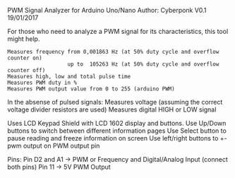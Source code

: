  PWM Signal Analyzer for Arduino Uno/Nano
 Author: Cyberponk
 V0.1		19/01/2017

 For those who need to analyze a PWM signal for its characteristics, this tool might help.

 	Measures frequency from 0,001863 Hz (at 50% duty cycle and overflow counter on)
					   up to  105263 Hz (at 50% duty cycle and overflow counter off)
 	Measures high, low and total pulse time
 	Measures PWM duty in %
 	Measures PWM output value from 0 to 255 (arduino PWM)

 In the absense of pulsed signals:
  	Measures voltage (assuming the correct voltage divider resistors are used)
  	Measures digital HIGH or LOW signal

 Uses LCD Keypad Shield with LCD 1602 display and buttons.
 Use Up/Down buttons to switch between different information pages
 Use Select button to pause reading and freeze information on screen
 Use left/right buttons to +- pwm output on PWM output pin

 Pins:
  	Pin D2 and A1	-> PWM or Frequency and Digital/Analog Input (connect both pins)
  	Pin 11			-> 5V PWM Output

